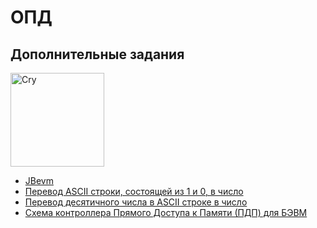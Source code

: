 # ОПД
## Дополнительные задания

<img alt="Cry" src="https://github.com/maxbarsukov/itmo/blob/master/.docs/crying.gif" height="150">

- [JBevm](https://github.com/itmo-corp/jbevm)
- [Перевод ASCII строки, состоящей из 1 и 0, в число](./%D0%BF%D0%B5%D1%80%D0%B5%D0%B2%D0%BE%D0%B4%20%D1%81%D1%82%D1%80%D0%BE%D0%BA%D0%B8%2C%20%D1%81%D0%BE%D1%81%D1%82%D0%BE%D1%8F%D1%89%D0%B5%D0%B9%20%D0%B8%D0%B7%200%20%D0%B8%201%2C%20%D0%B2%20%D1%87%D0%B8%D1%81%D0%BB%D0%BE.basm)
- [Перевод десятичного числа в ASCII строке в число](./%D0%BF%D0%B5%D1%80%D0%B5%D0%B2%D0%BE%D0%B4%20%D1%81%D1%82%D1%80%D0%BE%D0%BA%D0%B8%20%D0%B2%20%D1%87%D0%B8%D1%81%D0%BB%D0%BE.basm)
- [Схема контроллера Прямого Доступа к Памяти (ПДП) для БЭВМ](./dma.md)
